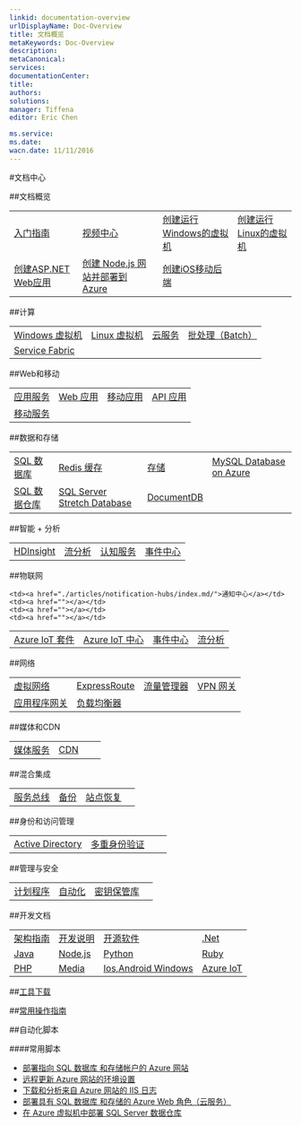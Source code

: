 ```yaml
---
linkid: documentation-overview
urlDisplayName: Doc-Overview
title: 文档概览
metaKeywords: Doc-Overview
description: 
metaCanonical: 
services: 
documentationCenter: 
title: 
authors: 
solutions: 
manager: Tiffena
editor: Eric Chen

ms.service: 
ms.date: 
wacn.date: 11/11/2016
---
```


#文档中心

##文档概览

<table width="100%" border="0" cellspacing="0" cellpadding="0" style="table-layout:fixed;">
  <tr>
    <td><a href="/starter-guide/">入门指南</a></td>
    <td><a href="/video-center/">视频中心</a></td>
    <td><a href="./articles/virtual-machines/virtual-machines-windows-classic-tutorial.md">创建运行Windows的虚拟机</a></td>
    <td><a href="./articles/virtual-machines/virtual-machines-linux-quick-create-portal.md">创建运行Linux的虚拟机</a></td>
  </tr>
  <tr>
    <td><a href="./articles/app-service-web/web-sites-dotnet-get-started.md">创建ASP.NET Web应用</a></td>
    <td><a href="./articles/app-service-web/web-sites-nodejs-develop-deploy-mac.md">创建 Node.js 网站并部署到 Azure</a></td>
    <td><a href="./articles/mobile-services/mobile-services-ios-get-started.md">创建iOS移动后端</a></td>
    <td><a href=""></a></td>
  </tr>
</table>

##计算

<table width="100%" border="0" cellspacing="0" cellpadding="0" style="table-layout:fixed;">
  <tr>
    <td><a href="./articles/virtual-machines/windows/index.md">Windows 虚拟机</a></td>
    <td><a href="./articles/virtual-machines/linux/index.md">Linux 虚拟机</a></td>
    <td><a href="./articles/cloud-services/index.md/">云服务</a></td>
    <td><a href="./articles/batch/index.md/">批处理（Batch）</a></td>
  </tr>
  <tr>
    <td><a href="./articles/service-fabric/index.md/">Service Fabric</a></td>
    <td><a href=""></a></td>
    <td><a href=""></a></td>
    <td><a href=""></a></td>
  </tr>
</table>

##Web和移动

<table width="100%" border="0" cellspacing="0" cellpadding="0" style="table-layout:fixed;">
  <tr>
    <td><a href="./articles/app-service/index.md/">应用服务</a></td>
    <td><a href="./articles/app-service-web/index.md">Web 应用</a></td>
    <td><a href="./articles/app-service-mobile/index.md">移动应用</a></td>
    <td><a href="./articles/index.md">API 应用</a></td>
  </tr>
  <tr col>
    <td><a href="./articles/mobile-services/index.md/">移动服务</a></td>
    <td><a href=""></a></td>
    <td><a href=""></a></td>
    <td><a href=""></a></td>
  </tr>
</table>

##数据和存储

<table width="100%" border="0" cellspacing="0" cellpadding="0" style="table-layout:fixed;">
  <tr>
    <td><a href="./articles/sql-database/index.md/">SQL 数据库</a></td>
    <td><a href="./articles/redis-cache/index.md/">Redis 缓存</a></td>
    <td><a href="./articles/storage/index.md/">存储</a></td>
    <td><a href="./articles/mysql/index.md/">MySQL Database on Azure</a></td>
  </tr>
  <tr>
    <td><a href="./articles/sql-data-warehouse/index.md/">SQL 数据仓库</a></td>
    <td><a href="./articles/sql-server-stretch-database/index.md/">SQL Server Stretch Database</a></td>
    <td><a href="./articles/documentdb/index.md/">DocumentDB</a></td>
    <td><a href=""></a></td>
  </tr>
</table>

##智能 + 分析

<table width="100%" border="0" cellspacing="0" cellpadding="0" style="table-layout:fixed;">
  <tr>
    <td><a href="./articles/hdinsight/index.md/">HDInsight</a></td>
    <td><a href="./articles/stream-analytics/index.md/">流分析</a></td>
    <td><a href="./articles/cognitive-services/index.md/">认知服务</a></td>
    <td><a href="./articles/event-hubs/index.md/">事件中心</a></td>
  </tr>
</table>

##物联网

<table width="100%" border="0" cellspacing="0" cellpadding="0" style="table-layout:fixed;">
  <tr>
    <td><a href="./articles/iot-suite/index.md/">Azure IoT 套件</a></td>
    <td><a href="./articles/iot-hub/index.md/">Azure IoT 中心</a></td>
    <td><a href="./articles/event-hubs/index.md/">事件中心</a></td>
    <td><a href="./articles/stream-analytics/index.md/">流分析</a></td>
  </tr>
  <tr>

    <td><a href="./articles/notification-hubs/index.md/">通知中心</a></td>
    <td><a href=""></a></td>
    <td><a href=""></a></td>
    <td><a href=""></a></td>
  </tr>
</table>

##网络

<table width="100%" border="0" cellspacing="0" cellpadding="0" style="table-layout:fixed;">
  <tr>
    <td><a href="./articles/virtual-network/index.md/">虚拟网络</a></td>
    <td><a href="./articles/expressroute/index.md/">ExpressRoute</a></td>
    <td><a href="./articles/traffic-manager/index.md/">流量管理器</a></td>
    <td><a href="./articles/vpn-gateway/index.md/">VPN 网关</a></td>
  </tr>
  <tr>
    <td><a href="./articles/application-gateway/index.md/">应用程序网关</a></td>
    <td><a href="./articles/load-balancer/index.md/">负载均衡器</a></td>
    <td><a href=""></a></td>
    <td><a href=""></a></td>
  </tr>
</table>

##媒体和CDN

<table width="100%" border="0" cellspacing="0" cellpadding="0" style="table-layout:fixed;">
  <tr>
    <td><a href="./articles/media-services/index.md/">媒体服务</a></td>
    <td><a href="./articles/cdn/index.md/">CDN</a></td>
    <td><a href=""></a></td>
    <td><a href=""></a></td>
  </tr>
</table>

##混合集成

<table width="100%" border="0" cellspacing="0" cellpadding="0" style="table-layout:fixed;">
  <tr>
    <td><a href="./articles/service-bus/index.md/">服务总线</a></td>
    <td><a href="./articles/backup/index.md/">备份</a></td>
    <td><a href="./articles/site-recovery/index.md/">站点恢复</a></td>
    <td><a href=""></a></td>
  </tr>
</table>

##身份和访问管理

<table width="100%" border="0" cellspacing="0" cellpadding="0" style="table-layout:fixed;">
  <tr>
    <td><a href="./articles/active-directory/index.md/">Active Directory</a></td>
    <td><a href="./articles/multi-factor-authentication/index.md/">多重身份验证</a></td>
    <td><a href=""></a></td>
    <td><a href=""></a></td>
  </tr>
</table>

##管理与安全

<table width="100%" border="0" cellspacing="0" cellpadding="0" style="table-layout:fixed;">
  <tr>
    <td><a href="./articles/scheduler/index.md/">计划程序</a></td>
    <td><a href="./articles/automation/index.md/">自动化</a></td>
    <td><a href="./articles/key-vault/index.md/">密钥保管库</a></td>
    <td><a href=""></a></td>
  </tr>
</table>

##开发文档

<table width="100%" border="0" cellspacing="0" cellpadding="0"style="table-layout:fixed;">
  <tr>
    <td><a href="./articles/architecture-overview.md">架构指南</a></td>
    <td><a href="./articles/developerdifferences.md">开发说明</a></td>
    <td><a href="/develop/other/open-source-software/">开源软件</a></td>
    <td><a href="/develop/net/">.Net</a></td>
  </tr>
  <tr>
    <td><a href="/develop/java/">Java</a></td>
    <td><a href="/develop/nodejs/">Node.js</a></td>
    <td><a href="/develop/python/">Python</a></td>
    <td><a href="/develop/ruby/">Ruby</a></td>
  </tr>
  <tr>
    <td><a href="/develop/php/">PHP</a></td>
    <td><a href="/develop/media-services/">Media</a></td>
    <td><a href="/develop/mobile/ios/">Ios,Android Windows</a></td>
    <td><a href="/develop/iot">Azure IoT</a></td>
  </tr>
</table>

##[工具下载](/downloads/)

##[常用操作指南](./articles/azure-operations-guide/index.md/)
<!--
##故障排除-->

##自动化脚本

####常用脚本
- [部署指向 SQL 数据库 和存储帐户的 Azure 网站](http://gallery.technet.microsoft.com/scriptcenter/Deploy-a-Windows-Azure-Web-790cacd2)
- [远程更新 Azure 网站的环境设置](http://gallery.technet.microsoft.com/scriptcenter/Remotely-Update-the-25375d03)
- [下载和分析来自 Azure 网站的 IIS 日志](http://gallery.technet.microsoft.com/scriptcenter/and-Parse-IIS-logs-from-a-9b85431b)
- [部署具有 SQL 数据库 和存储的 Azure Web 角色（云服务）](http://gallery.technet.microsoft.com/scriptcenter/Deploy-a-Windows-Azure-Web-81629e04)
- [在 Azure 虚拟机中部署 SQL Server 数据仓库](http://gallery.technet.microsoft.com/scriptcenter/Deploy-a-SQL-Server-Data-584e88d5)

<!--
##服务文档

<table width="100%" border="0" cellspacing="0" cellpadding="0">
  <tr>
    <th align="left" scope="col">计算</th>
    <th align="left" scope="col">数据服务</th>
    <th align="left" scope="col">应用服务</th>
    <th align="left" scope="col">网络服务</th>
  </tr>
  <tr>
    <td><a href="./articles/virtual-machines/index.md/">虚拟机</a></td>
    <td><a href="./articles/storage/index.md/">存储</a></td>
    <td><a href="./articles/service-bus/index.md/">服务总线</a></td>
    <td><a href="./articles/virtual-network/index.md/">虚拟网络</a></td>
  </tr>
  <tr>
    <td><a href="./articles/app-service-web/index.md/">网站</a></td>
    <td><a href="./articles/sql-database/index.md/">SQL数据库</a></td>
    <td><a href="./articles/active-directory/index.md/">Active Directory</a></td>
    <td><a href="./articles/traffic-manager/index.md/">流量管理器</a></td>
  </tr>
  <tr>
    <td><a href="./articles/cloud-services/index.md/">云服务</a></td>
    <td><a href="./articles/hdinsight/index.md/">HDInsight</a></td>
    <td><a href="./articles/scheduler/index.md/">计划程序</a></td>
    <td></td>
  </tr>
  <tr>
    <td><a href="./articles/mobile-services/index.md/">移动服务</a></td>
    <td><a href="./articles/backup/index.md/">备份</a></td>
    <td><a href="./articles/cdn/index.md/">CDN</a></td>
    <td></td>
  </tr>
  <tr>
    <td></td>
    <td><a href="./articles/site-recovery/index.md/">站点恢复</a></td>
    <td><a href="./articles/media-services/index.md/">媒体服务</a></td>
    <td></td>
  </tr>
  <tr>
    <td></td>
    <td></td>
    <td><a href="./articles/notification-hubs/index.md/">通知中心</a></td>
    <td></td>
  </tr>  
  <tr>
    <td></td>
    <td></td>
    <td><a href="./articles/automation/index.md/">自动化</a></td>
    <td></td>  
  </tr>
</table>
-->

